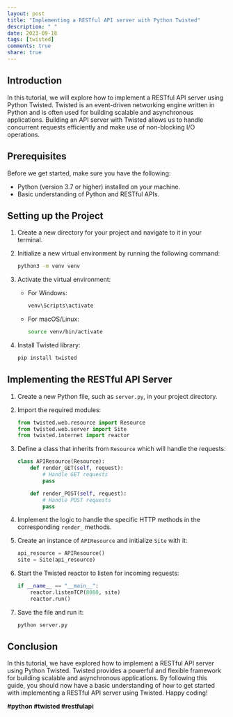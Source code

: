 ```yaml
---
layout: post
title: "Implementing a RESTful API server with Python Twisted"
description: " "
date: 2023-09-18
tags: [twisted]
comments: true
share: true
---
```


## Introduction

In this tutorial, we will explore how to implement a RESTful API server using Python Twisted. Twisted is an event-driven networking engine written in Python and is often used for building scalable and asynchronous applications. Building an API server with Twisted allows us to handle concurrent requests efficiently and make use of non-blocking I/O operations.

## Prerequisites

Before we get started, make sure you have the following:

- Python (version 3.7 or higher) installed on your machine.
- Basic understanding of Python and RESTful APIs.

## Setting up the Project

1. Create a new directory for your project and navigate to it in your terminal.

2. Initialize a new virtual environment by running the following command:

   ```bash
   python3 -m venv venv
   ```

3. Activate the virtual environment:

   - For Windows:
     ```bash
     venv\Scripts\activate
     ```

   - For macOS/Linux:
     ```bash
     source venv/bin/activate
     ```

4. Install Twisted library:

   ```bash
   pip install twisted
   ```

## Implementing the RESTful API Server

1. Create a new Python file, such as `server.py`, in your project directory.

2. Import the required modules:

   ```python
   from twisted.web.resource import Resource
   from twisted.web.server import Site
   from twisted.internet import reactor
   ```

3. Define a class that inherits from `Resource` which will handle the requests:

   ```python
   class APIResource(Resource):
       def render_GET(self, request):
           # Handle GET requests
           pass

       def render_POST(self, request):
           # Handle POST requests
           pass
   ```

4. Implement the logic to handle the specific HTTP methods in the corresponding `render_` methods.

5. Create an instance of `APIResource` and initialize `Site` with it:

   ```python
   api_resource = APIResource()
   site = Site(api_resource)
   ```

6. Start the Twisted reactor to listen for incoming requests:

   ```python
   if __name__ == "__main__":
       reactor.listenTCP(8080, site)
       reactor.run()
   ```

7. Save the file and run it:

   ```bash
   python server.py
   ```

## Conclusion

In this tutorial, we have explored how to implement a RESTful API server using Python Twisted. Twisted provides a powerful and flexible framework for building scalable and asynchronous applications. By following this guide, you should now have a basic understanding of how to get started with implementing a RESTful API server using Twisted. Happy coding!

**#python #twisted #restfulapi**